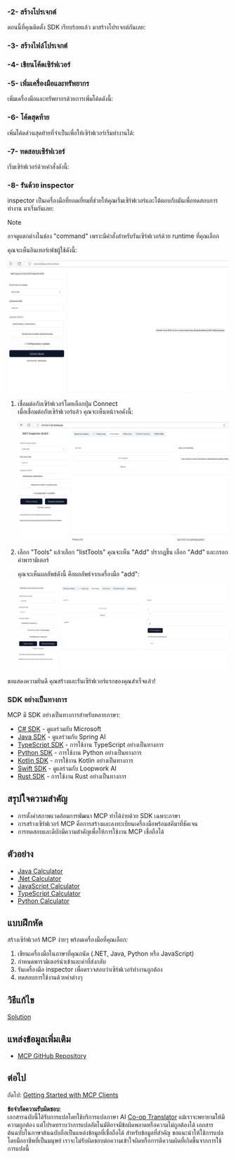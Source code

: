 <!--
CO_OP_TRANSLATOR_METADATA:
{
  "original_hash": "d730cbe43a8efc148677fdbc849a7d5e",
  "translation_date": "2025-06-02T17:02:04+00:00",
  "source_file": "03-GettingStarted/01-first-server/README.md",
  "language_code": "th"
}
-->
### -2- สร้างโปรเจกต์

ตอนนี้ที่คุณติดตั้ง SDK เรียบร้อยแล้ว มาสร้างโปรเจกต์กันเลย:

### -3- สร้างไฟล์โปรเจกต์

### -4- เขียนโค้ดเซิร์ฟเวอร์

### -5- เพิ่มเครื่องมือและทรัพยากร

เพิ่มเครื่องมือและทรัพยากรด้วยการเพิ่มโค้ดดังนี้:

### -6- โค้ดสุดท้าย

เพิ่มโค้ดส่วนสุดท้ายที่จำเป็นเพื่อให้เซิร์ฟเวอร์เริ่มทำงานได้:

### -7- ทดสอบเซิร์ฟเวอร์

เริ่มเซิร์ฟเวอร์ด้วยคำสั่งดังนี้:

### -8- รันด้วย inspector

inspector เป็นเครื่องมือที่ยอดเยี่ยมที่ช่วยให้คุณเริ่มเซิร์ฟเวอร์และโต้ตอบกับมันเพื่อทดสอบการทำงาน มาเริ่มกันเลย:

> [!NOTE]
> อาจดูแตกต่างในช่อง "command" เพราะมีคำสั่งสำหรับรันเซิร์ฟเวอร์ด้วย runtime ที่คุณเลือก

คุณจะเห็นอินเทอร์เฟซผู้ใช้ดังนี้:

![Connect](../../../../translated_images/connect.141db0b2bd05f096fb1dd91273771fd8b2469d6507656c3b0c9df4b3c5473929.th.png)

1. เชื่อมต่อกับเซิร์ฟเวอร์โดยเลือกปุ่ม Connect  
   เมื่อเชื่อมต่อกับเซิร์ฟเวอร์แล้ว คุณจะเห็นหน้าจอดังนี้:

   ![Connected](../../../../translated_images/connected.73d1e042c24075d386cacdd4ee7cd748c16364c277d814e646ff2f7b5eefde85.th.png)

2. เลือก "Tools" แล้วเลือก "listTools" คุณจะเห็น "Add" ปรากฏขึ้น เลือก "Add" และกรอกค่าพารามิเตอร์

   คุณจะเห็นผลลัพธ์ดังนี้ คือผลลัพธ์จากเครื่องมือ "add":

   ![Result of running add](../../../../translated_images/ran-tool.a5a6ee878c1369ec1e379b81053395252a441799dbf23416c36ddf288faf8249.th.png)

ขอแสดงความยินดี คุณสร้างและรันเซิร์ฟเวอร์แรกของคุณสำเร็จแล้ว!

### SDK อย่างเป็นทางการ

MCP มี SDK อย่างเป็นทางการสำหรับหลายภาษา:
- [C# SDK](https://github.com/modelcontextprotocol/csharp-sdk) - ดูแลร่วมกับ Microsoft
- [Java SDK](https://github.com/modelcontextprotocol/java-sdk) - ดูแลร่วมกับ Spring AI
- [TypeScript SDK](https://github.com/modelcontextprotocol/typescript-sdk) - การใช้งาน TypeScript อย่างเป็นทางการ
- [Python SDK](https://github.com/modelcontextprotocol/python-sdk) - การใช้งาน Python อย่างเป็นทางการ
- [Kotlin SDK](https://github.com/modelcontextprotocol/kotlin-sdk) - การใช้งาน Kotlin อย่างเป็นทางการ
- [Swift SDK](https://github.com/modelcontextprotocol/swift-sdk) - ดูแลร่วมกับ Loopwork AI
- [Rust SDK](https://github.com/modelcontextprotocol/rust-sdk) - การใช้งาน Rust อย่างเป็นทางการ

## สรุปใจความสำคัญ

- การตั้งค่าสภาพแวดล้อมการพัฒนา MCP ทำได้ง่ายด้วย SDK เฉพาะภาษา
- การสร้างเซิร์ฟเวอร์ MCP คือการสร้างและลงทะเบียนเครื่องมือพร้อมสคีมาที่ชัดเจน
- การทดสอบและดีบักมีความสำคัญเพื่อให้การใช้งาน MCP เชื่อถือได้

## ตัวอย่าง

- [Java Calculator](../samples/java/calculator/README.md)
- [.Net Calculator](../../../../03-GettingStarted/samples/csharp)
- [JavaScript Calculator](../samples/javascript/README.md)
- [TypeScript Calculator](../samples/typescript/README.md)
- [Python Calculator](../../../../03-GettingStarted/samples/python)

## แบบฝึกหัด

สร้างเซิร์ฟเวอร์ MCP ง่ายๆ พร้อมเครื่องมือที่คุณเลือก:
1. เขียนเครื่องมือในภาษาที่คุณถนัด (.NET, Java, Python หรือ JavaScript)
2. กำหนดพารามิเตอร์นำเข้าและค่าที่ส่งกลับ
3. รันเครื่องมือ inspector เพื่อตรวจสอบว่าเซิร์ฟเวอร์ทำงานถูกต้อง
4. ทดสอบการใช้งานด้วยค่าต่างๆ

## วิธีแก้ไข

[Solution](./solution/README.md)

## แหล่งข้อมูลเพิ่มเติม

- [MCP GitHub Repository](https://github.com/microsoft/mcp-for-beginners)

## ต่อไป

ถัดไป: [Getting Started with MCP Clients](/03-GettingStarted/02-client/README.md)

**ข้อจำกัดความรับผิดชอบ**:  
เอกสารฉบับนี้ได้รับการแปลโดยใช้บริการแปลภาษา AI [Co-op Translator](https://github.com/Azure/co-op-translator) แม้เราจะพยายามให้มีความถูกต้อง แต่โปรดทราบว่าการแปลอัตโนมัติอาจมีข้อผิดพลาดหรือความไม่ถูกต้องได้ เอกสารต้นฉบับในภาษาต้นฉบับถือเป็นแหล่งข้อมูลที่เชื่อถือได้ สำหรับข้อมูลที่สำคัญ ขอแนะนำให้ใช้การแปลโดยมืออาชีพที่เป็นมนุษย์ เราจะไม่รับผิดชอบต่อความเข้าใจผิดหรือการตีความผิดที่เกิดขึ้นจากการใช้การแปลนี้